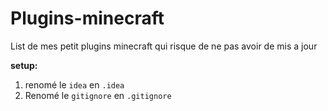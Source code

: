 # Plugins-minecraft
List de mes petit plugins minecraft qui risque de ne pas avoir de mis a jour


**setup:**

1. renomé le ``idea`` en ``.idea``
2. Renomé le ``gitignore`` en ``.gitignore``
